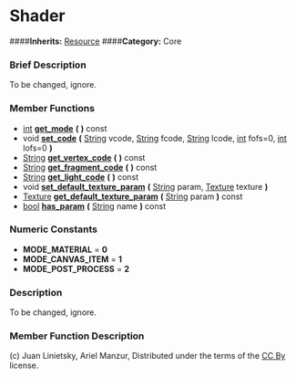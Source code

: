 #  Shader  
####**Inherits:** [Resource](class_resource)
####**Category:** Core

###  Brief Description  
To be changed, ignore.

###  Member Functions 
  * [int](class_int)  **[get&#95;mode](#get_mode)**  **(** **)** const
  * void  **[set&#95;code](#set_code)**  **(** [String](class_string) vcode, [String](class_string) fcode, [String](class_string) lcode, [int](class_int) fofs=0, [int](class_int) lofs=0  **)**
  * [String](class_string)  **[get&#95;vertex&#95;code](#get_vertex_code)**  **(** **)** const
  * [String](class_string)  **[get&#95;fragment&#95;code](#get_fragment_code)**  **(** **)** const
  * [String](class_string)  **[get&#95;light&#95;code](#get_light_code)**  **(** **)** const
  * void  **[set&#95;default&#95;texture&#95;param](#set_default_texture_param)**  **(** [String](class_string) param, [Texture](class_texture) texture  **)**
  * [Texture](class_texture)  **[get&#95;default&#95;texture&#95;param](#get_default_texture_param)**  **(** [String](class_string) param  **)** const
  * [bool](class_bool)  **[has&#95;param](#has_param)**  **(** [String](class_string) name  **)** const

###  Numeric Constants  
  * **MODE_MATERIAL** = **0**
  * **MODE_CANVAS_ITEM** = **1**
  * **MODE_POST_PROCESS** = **2**

###  Description  
To be changed, ignore.

###  Member Function Description  


(c) Juan Linietsky, Ariel Manzur, Distributed under the terms of the [CC By](https://creativecommons.org/licenses/by/3.0/legalcode) license.
